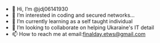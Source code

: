 - 👋 Hi, I’m @jdj06141930
- 👀 I’m interested in coding and secured networks...
- 🌱 I’m currently learning as a self taught individual
- 💞️ I’m looking to collaborate on helping Ukaraine's IT detail
- 📫 How to reach me at email:finalday.etws@gmail.com

<!---
jdj06141930/jdj06141930 is a ✨ special ✨ repository because its `README.md` (this file) appears on your GitHub profile.
You can click the Preview link to take a look at your changes.
--->
